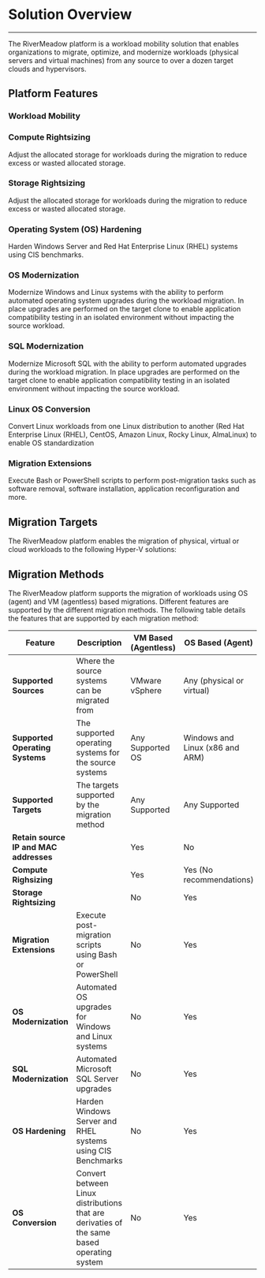 # Solution Overview
---
The RiverMeadow platform is a workload mobility solution that enables organizations to migrate, optimize, and modernize workloads (physical servers and virtual machines) from any source to over a dozen target clouds and hypervisors.

## Platform Features

### Workload Mobility

### Compute Rightsizing

Adjust the allocated storage for workloads during the migration to reduce excess or wasted allocated storage.

### Storage Rightsizing

Adjust the allocated storage for workloads during the migration to reduce excess or wasted allocated storage.

### Operating System (OS) Hardening

Harden Windows Server and Red Hat Enterprise Linux (RHEL) systems using CIS benchmarks.

### OS Modernization

Modernize Windows and Linux systems with the ability to perform automated operating system upgrades during the workload migration. In place upgrades are performed on the target clone to enable application compatibility testing in an isolated environment without impacting the source workload.

### SQL Modernization

Modernize Microsoft SQL with the ability to perform automated upgrades during the workload migration. In place upgrades are performed on the target clone to enable application compatibility testing in an isolated environment without impacting the source workload.

### Linux OS Conversion

Convert Linux workloads from one Linux distribution to another (Red Hat Enterprise Linux (RHEL), CentOS, Amazon Linux, Rocky Linux, AlmaLinux) to enable OS standardization

### Migration Extensions

Execute Bash or PowerShell scripts to perform post-migration tasks such as software removal, software installation, application reconfiguration and more.

## Migration Targets
The RiverMeadow platform enables the migration of physical, virtual or cloud workloads to the following Hyper-V solutions:







## Migration Methods
The RiverMeadow platform supports the migration of workloads using OS (agent) and VM (agentless) based migrations. Different features are supported by the different migration methods. The following table details the features that are supported by each migration method:

| Feature | Description | VM Based (Agentless) | OS Based (Agent) |
|---------|--|-----|-----------|
| **Supported Sources** | Where the source systems can be migrated from | VMware vSphere | Any (physical or virtual)|
| **Supported Operating Systems** | The supported operating systems for the source systems | Any Supported OS | Windows and Linux (x86 and ARM) |
| **Supported Targets** | The targets supported by the migration method | Any Supported | Any Supported|
| **Retain source IP and MAC addresses** | | Yes | No |
| **Compute Righsizing** | | Yes | Yes (No recommendations) |
| **Storage Rightsizing** | | No | Yes |
| **Migration Extensions** | Execute post-migration scripts using Bash or PowerShell  |  No | Yes |
| **OS Modernization** | Automated OS upgrades for Windows and Linux systems | No | Yes |
| **SQL Modernization** | Automated Microsoft SQL Server upgrades | No | Yes |
| **OS Hardening** | Harden Windows Server and RHEL systems using CIS Benchmarks | No | Yes |
| **OS Conversion** | Convert between Linux distributions that are derivaties of the same based operating system  |  No | Yes |